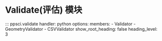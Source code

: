 # Validate(评估) 模块

::: ppsci.validate
    handler: python
    options:
      members:
        - Validator
        - GeometryValidator
        - CSVValidator
      show_root_heading: false
      heading_level: 3
